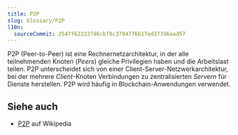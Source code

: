 ```yaml
---
title: P2P
slug: Glossary/P2P
l10n:
  sourceCommit: 2547f622337d6cbf8c3794776b17ed377d6aad57
---
```


P2P (Peer-to-Peer) ist eine Rechnernetzarchitektur, in der alle teilnehmenden Knoten (_Peers_) gleiche Privilegien haben und die Arbeitslast teilen. P2P unterscheidet sich von einer Client-Server-Netzwerkarchitektur, bei der mehrere _Client_-Knoten Verbindungen zu zentralisierten _Servern_ für Dienste herstellen. P2P wird häufig in Blockchain-Anwendungen verwendet.

## Siehe auch

- [P2P](https://en.wikipedia.org/wiki/Peer-to-peer) auf Wikipedia
